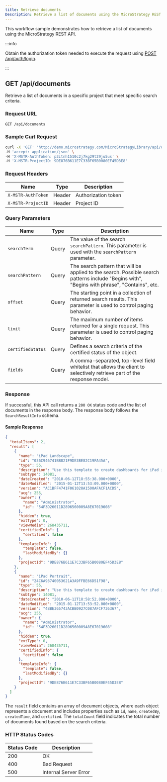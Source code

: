 ```yaml
---
title: Retrieve documents
Description: Retrieve a list of documents using the MicroStrategy REST API.
---
```


<Available since="2021 Update 10" />

This workflow sample demonstrates how to retrieve a list of documents using the MicroStrategy REST API.

:::info

Obtain the authorization token needed to execute the request using [POST /api/auth/login](https://demo.microstrategy.com/MicroStrategyLibrary/api-docs/index.html#/Authentication/postLogin).

:::

## GET /api/documents

Retrieve a list of documents in a specific project that meet specific search criteria.

### Request URL

```bash
GET /api/documents
```

### Sample Curl Request

```bash
curl -X 'GET' 'http://demo.microstrategy.com/MicroStrategyLibrary/api/documents?searchTerm=ipad&searchPattern=CONTAINS_ANY_WORD&offset=0&limit=-1&certifiedStatus=ALL' \
-H 'accept: application/json' \
-H 'X-MSTR-AuthToken: p3itnh1510c2j7kg29t29ju5us' \
-H 'X-MSTR-ProjectID: 9DE876B611E7C33BF65B0080EF45D3E8'
```

### Request Headers

| Name               | Type   | Description         |
| ------------------ | ------ | ------------------- |
| `X-MSTR-AuthToken` | Header | Authorization token |
| `X-MSTR-ProjectID` | Header | Project ID          |

### Query Parameters

| Name              | Type  | Description                                                                                                                                   |
| ----------------- | ----- | --------------------------------------------------------------------------------------------------------------------------------------------- |
| `searchTerm`      | Query | The value of the search `searchPattern`. This parameter is used with the `searchPattern` parameter.                                           |
| `searchPattern`   | Query | The search pattern that will be applied to the search. Possible search patterns include "Begins with", "Begins with phrase", "Contains", etc. |
| `offset`          | Query | The starting point in a collection of returned search results. This parameter is used to control paging behavior.                             |
| `limit`           | Query | The maximum number of items returned for a single request. This parameter is used to control paging behavior.                                 |
| `certifiedStatus` | Query | Defines a search criteria of the certified status of the object.                                                                              |
| `fields`          | Query | A comma-separated, top-level field whitelist that allows the client to selectively retrieve part of the response model.                       |

### Response

If successful, this API call returns a `200 OK` status code and the list of documents in the response body. The response body follows the `SearchResultInfo` schema.

#### Sample Response

```json
{
  "totalItems": 2,
  "result": [
    {
      "name": "iPad Landscape",
      "id": "036C946741BB821F9DE3BE82C19FA45A",
      "type": 55,
      "description": "Use this template to create dashboards for iPad in landscape mode.",
      "subtype": 14081,
      "dateCreated": "2010-06-12T18:55:38.000+0000",
      "dateModified": "2015-01-12T13:53:09.000+0000",
      "version": "AC1BFF4741F061028A1500AFACF1ACD5",
      "acg": 255,
      "owner": {
        "name": "Administrator",
        "id": "54F3D26011D2896560009A8E67019608"
      },
      "hidden": true,
      "extType": 0,
      "viewMedia": 268435711,
      "certifiedInfo": {
        "certified": false
      },
      "templateInfo": {
        "template": false,
        "lastModifiedBy": {}
      },
      "projectId": "9DE876B611E7C33BF65B0080EF45D3E8"
    },
    {
      "name": "iPad Portrait",
      "id": "24C6A93740053621A3A9FFBE66D51F98",
      "type": 55,
      "description": "Use this template to create dashboards for iPad in portrait mode.",
      "subtype": 14081,
      "dateCreated": "2010-06-12T18:58:52.000+0000",
      "dateModified": "2015-01-12T13:53:52.000+0000",
      "version": "4BBE365743ACBB0927C087AFCF736367",
      "acg": 255,
      "owner": {
        "name": "Administrator",
        "id": "54F3D26011D2896560009A8E67019608"
      },
      "hidden": true,
      "extType": 0,
      "viewMedia": 268435711,
      "certifiedInfo": {
        "certified": false
      },
      "templateInfo": {
        "template": false,
        "lastModifiedBy": {}
      },
      "projectId": "9DE876B611E7C33BF65B0080EF45D3E8"
    }
  ]
}
```

The `result` field contains an array of document objects, where each object represents a document and includes properties such as `id`, `name`, `createdBy`, `createdTime`, and `certified`. The `totalCount` field indicates the total number of documents found based on the search criteria.

### HTTP Status Codes

| Status Code | Description           |
| ----------- | --------------------- |
| 200         | OK                    |
| 400         | Bad Request           |
| 500         | Internal Server Error |
